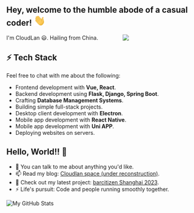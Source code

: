 <h2> Hey, welcome to the humble abode of a casual coder! <img src="https://raw.githubusercontent.com/ABSphreak/ABSphreak/master/gifs/Hi.gif" width="30px"></h2>

<img align='right' src='https://avatars.githubusercontent.com/u/75026738?v=4' width='200"'>

I'm CloudLan 😃. Hailing from China. 

## ⚡ Tech Stack
Feel free to chat with me about the following:
- Frontend development with **Vue, React**.
- Backend development using **Flask, Django, Spring Boot**.
- Crafting **Database Management Systems**.
- Building simple full-stack projects.
- Desktop client development with **Electron**.
- Mobile app development with **React Native**.
- Mobile app development with **Uni APP**.
- Deploying websites on servers.

## Hello, World!! 🤔
- 💬 You can talk to me about anything you'd like.
- 📫 Read my blog: [Cloudlan space (under reconstruction)]().
- 🎯 Check out my latest project: [barcitizen Shanghai 2023](https://sh.barcitizen.cn/).
- ⚡ Life's pursuit: Code and people running smoothly together.

![My GitHub Stats](https://github-readme-stats.vercel.app/api?username=Lyc0430&hide=["issues"]&show_icons=true)
